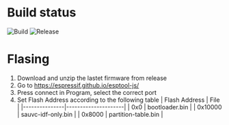 # Build status
![Build](https://github.com/tkgmomosheep/SAUVC_2025/actions/workflows/build.yml/badge.svg)
![Release](https://github.com/tkgmomosheep/SAUVC_2025/actions/workflows/create-release.yml/badge.svg)

# Flasing
1. Download and unzip the lastet firmware from release
2. Go to https://espressif.github.io/esptool-js/
3. Press connect in Program, select the correct port
4. Set Flash Address according to the following table
| Flash Address | File                |
|---------------|---------------------|
| 0x0           | bootloader.bin      |
| 0x10000       | sauvc-idf-only.bin  |
| 0x8000        | partition-table.bin |
